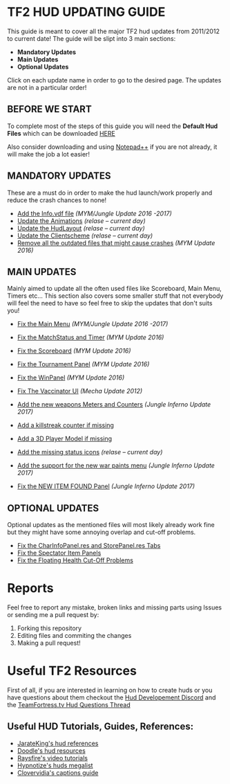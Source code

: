 # TF2 HUD UPDATING GUIDE

This guide is meant to cover all the major TF2 hud updates from 2011/2012 to current date!
The guide will be slipt into 3 main sections:

* **Mandatory Updates**
* **Main Updates**
* **Optional Updates**

Click on each update name in order to go to the desired page. The updates are not in a particular order!

## BEFORE WE START

To complete most of the steps of this guide you will need the **Default Hud Files** which can be downloaded [HERE](https://github.com/Hypnootize/TF2-Default-Hud/archive/master.zip)

Also consider downloading and using [Notepad++](https://notepad-plus-plus.org/downloads) if you are not already, it will make the job a lot easier!

## MANDATORY UPDATES

These are a must do in order to make the hud launch/work properly and reduce the crash chances to none!

* [Add the Info.vdf file](https://github.com/Hypnootize/Huds-Update-Guide/blob/master/Updates/Adding%20the%20info.vdf.md) *(MYM/Jungle Update 2016 -2017)*
* [Update the Animations](https://github.com/Hypnootize/Huds-Update-Guide/blob/master/Updates/Updating%20the%20Animations.md) *(relase – current day)*
* [Update the HudLayout](https://github.com/Hypnootize/Huds-Update-Guide/blob/master/Updates/Updating%20the%20HudLayout.md) *(relase – current day)*
* [Update the Clientscheme](https://github.com/Hypnootize/Huds-Update-Guide/blob/master/Updates/Updating%20the%20ClientScheme.md) *(relase – current day)*
* [Remove all the outdated files that might cause crashes](https://github.com/Hypnootize/Huds-Update-Guide/blob/master/Updates/Removing%20Outdated%20and%20Uneeded%20Files.md) *(MYM Update 2016)*

## MAIN UPDATES

Mainly aimed to update all the often used files like Scoreboard, Main Menu, Timers etc...
This section also covers some smaller stuff that not everybody will feel the need to have so feel free to skip the updates that don't suits you!

* [Fix the Main Menu](https://github.com/Hypnootize/Huds-Update-Guide/blob/master/Updates/Fixing%20the%20Main%20Menu.md) *(MYM/Jungle Update 2016 -2017)*
* [Fix the MatchStatus and Timer](https://github.com/Hypnootize/Huds-Update-Guide/blob/master/Updates/Fixing%20the%20MatchStatus%20and%20Timer.md) *(MYM Update 2016)*
* [Fix the Scoreboard](https://github.com/Hypnootize/Huds-Update-Guide/blob/master/Updates/Fixing%20the%20Scoreboard.md) *(MYM Update 2016)*
* [Fix the Tournament Panel](https://github.com/Hypnootize/Huds-Update-Guide/blob/master/Updates/Fixing%20the%20Tournament%20Panel.md) *(MYM Update 2016)*
* [Fix the WinPanel](https://github.com/Hypnootize/Huds-Update-Guide/blob/master/Updates/Fixing%20the%20WinPanel.md) *(MYM Update 2016)*
* [Fix The Vaccinator UI](https://github.com/Hypnootize/Huds-Update-Guide/blob/master/Updates/Fixing%20the%20Vaccinator%20UI.md) *(Mecha Update 2012)*
* [Add the new weapons Meters and Counters](https://github.com/Hypnootize/Huds-Update-Guide/blob/master/Updates/Adding%20New%20Weapons%20Meters%20and%20Counters.md) *(Jungle Inferno Update 2017)*

* [Add a killstreak counter if missing](https://github.com/Hypnootize/Huds-Update-Guide/blob/master/Updates/Adding%20a%20Killstreak%20Counter.md) 
* [Add a 3D Player Model if missing](https://github.com/Hypnootize/Huds-Update-Guide/blob/master/Updates/Adding%20a%203D%20Player%20Model.md) 
* [Add the missing status icons](https://github.com/Hypnootize/Huds-Update-Guide/blob/master/Updates/Adding%20Missing%20Status%20Icons.md) *(relase – current day)*
* [Add the support for the new war paints menu](https://github.com/Hypnootize/Huds-Update-Guide/blob/master/Updates/Adding%20War%20Paints%20Support.md) *(Jungle Inferno Update 2017)*
* [Fix the NEW ITEM FOUND Panel](https://github.com/Hypnootize/Huds-Update-Guide/blob/master/Updates/Fixing%20New%20Item%20Found%20Panel.md) *(Jungle Inferno Update 2017)*

## OPTIONAL UPDATES

Optional updates as the mentioned files will most likely already work fine but they might have some annoying overlap and cut-off problems.

* [Fix the CharInfoPanel.res and StorePanel.res Tabs](https://github.com/Hypnootize/Huds-Update-Guide/blob/master/Updates/Fixing%20the%20CharInfoPanel%20and%20StorePanel%20Tabs.md)
* [Fix the Spectator Item Panels](https://github.com/Hypnootize/Huds-Update-Guide/blob/master/Updates/Fixing%20the%20Spectator%20Item%20Panels.md)
* [Fix the Floating Health Cut-Off Problems](https://github.com/Hypnootize/Huds-Update-Guide/blob/master/Updates/Fixing%20the%20Floating%20Health%20Cut-Off%20Problems.md)

# Reports

Feel free to report any mistake, broken links and missing parts using Issues or sending me a pull request by:

1. Forking this repository
2. Editing files and commiting the changes
3. Making a pull request!

# Useful TF2 Resources

First of all, if you are interested in learning on how to create huds or you have questions about them checkout the [Hud Developement Discord](https://discordapp.com/invite/2tDYJSx) and the [TeamFortress.tv Hud Questions Thread](https://www.teamfortress.tv/19073/hud-editing-short-questions-quick-answers)

## Useful HUD Tutorials, Guides, References:

* [JarateKing's hud references](https://github.com/JarateKing/TF2-Hud-Reference)
* [Doodle's hud resources](http://doodlesstuff.com/?p=tf2hud)
* [Raysfire's video tutorials](https://www.youtube.com/playlist?list=PL5eNrB8RrXXuV3P1nv6NnwF-tCL_KnJIs)
* [Hypnotize's huds megalist](https://github.com/Hypnootize/TF2-Huds-Megalist/blob/master/Huds%20List.md)
* [Clovervidia's captions guide](https://github.com/clovervidia/clovervidias-captions)